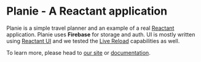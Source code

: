 # Planie - A Reactant application

Planie is a simple travel planner and an example of a real [Reactant][reactant] application. Planie uses **Firebase** for storage and auth. UI is mostly written using [Reactant UI][reactant-ui] and we tested the [Live Reload][reactant-live-ui] capabilities as well.

To learn more, please head to [our site][reactant] or [documentation][documentation].

[reactant]: https://www.reactant.tech
[reactant-ui]: https://docs.reactant.tech/reactant-ui/introduction.html
[reactant-live-ui]: https://docs.reactant.tech/reactant-ui/live-reload.html
[documentation]: https://docs.reactant.tech
